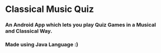 <h1>Classical Music Quiz</h1>
<h3>An Android App which lets you play Quiz Games in a Musical and Classical Way.</h3>
<h3>Made using Java Language :)</h3>
